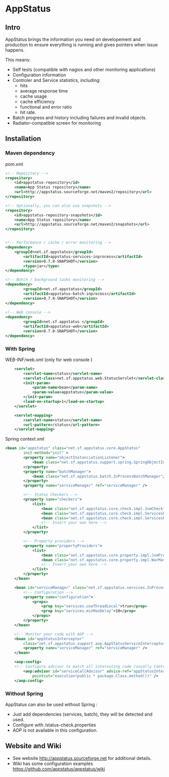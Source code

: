 AppStatus
=========
## Intro 

AppStatus brings the information you need on developement and production to ensure everything is running and gives pointers when issue happens. 

This means: 
* Self tests  (compatible with nagios and other monitoring applications)
* Configuration information
* Controler and Service statistics, including:
   * hits
   * average response time
   * cache usage
   * cache efficiency
   * functional and error ratio
   * hit rate. 
* Batch progress and history including failures and invalid objects. 
* Radiator-compatible screen for monitoring


## Installation 

### Maven dependency 

pom.xml
```xml
<!-- Repository -->
<repository>
	<id>appstatus-repository</id>
	<name>App Status repository</name>
	<url>http://appstatus.sourceforge.net/maven2/repository</url>
</repository>

<!-- Optionally, you can also use snapshots -->
<repository>
	<id>appstatus-repository-snapshots</id>
	<name>App Status repository</name>
	<url>http://appstatus.sourceforge.net/maven2/snapshots</url>
</repository>


<!-- Performance / cache / error monitoring -->
<dependency>
	<groupId>net.sf.appstatus</groupId>
    	<artifactId>appstatus-services-inprocess</artifactId>
    	<version>0.7.0-SNAPSHOT</version>
    	<type>jar</type>
</dependency>

<!-- Batch / background tasks monitoring -->
<dependency>
    	<groupId>net.sf.appstatus</groupId>
    	<artifactId>appstatus-batch-inprocess</artifactId>
    	<version>0.7.0-SNAPSHOT</version>
</dependency>
    
<!-- Web console -->    
<dependency>
    	<groupId>net.sf.appstatus </groupId>
    	<artifactId>appstatus-web</artifactId>
    	<version>0.7.0-SNAPSHOT</version>
</dependency>
``` 


### With Spring 



WEB-INF/web.xml  (only for web console )
```xml
	<servlet>
		<servlet-name>status</servlet-name>
		<servlet-class>net.sf.appstatus.web.StatusServlet</servlet-class>
		<init-param>
			<param-name>bean</param-name>
			<param-value>appstatus</param-value>
		</init-param>
		<load-on-startup>1</load-on-startup>
	</servlet>

	<servlet-mapping>
		<servlet-name>status</servlet-name>
		<url-pattern>/status</url-pattern>
	</servlet-mapping>
```

Spring context.xml
```xml
<bean id="appstatus" class="net.sf.appstatus.core.AppStatus"
		init-method="init" >
		<property name="objectInstanciationListener">
			<bean class="net.sf.appstatus.support.spring.SpringObjectInstantiationListener" />
		</property>
		<property name="batchManager">
			<bean class="net.sf.appstatus.batch.InProcessBatchManager"/>
		</property>
		<property name="serviceManager" ref="serviceManager" />

		<!-- Status Checkers -->
		<property name="checkers">
			<list>
				<bean class="net.sf.appstatus.core.check.impl.JvmCheck" />
				<bean class="net.sf.appstatus.core.check.impl.ServicesPerformanceCheck" />
				<bean class="net.sf.appstatus.core.check.impl.ServicesFailureCheck" />
				<!-- Insert your own here -->
			</list>
		</property>

		<!-- Property providers -->
		<property name="propertyProviders">
			<list>
				<bean class="net.sf.appstatus.core.property.impl.JvmPropertyProvider" />
				<bean class="net.sf.appstatus.core.property.impl.WarMavenVersionProvider" />
				<!-- Insert your own here -->
			</list>
		</property>
	</bean>

	<bean id="serviceManager" class="net.sf.appstatus.services.InProcessServiceManager">
		<!-- Configuration -->
		<property name="configuration">
			<props>
				<prop key="services.useThreadLocal">true</prop>
				<prop key="services.minMaxDelay">10</prop>
			</props>
		</property>
	</bean>

	<!-- Monitor your code with AOP -->
	<bean id="appStatusInterceptor"
		class="net.sf.appstatus.support.aop.AppStatusServiceInterceptor">
		<property name="serviceManager" ref="serviceManager" />
	</bean>

	<aop:config>
	<!-- Configure advisor to match all interesting code (usually Controlers, Services)-->
		<aop:advisor id="serviceCallAdvisor" advice-ref="appStatusInterceptor"
			pointcut="execution(public * package.Class.method())" />
	</aop:config>
```

### Without Spring 

AppStatus can also be used without Spring : 

* Just add dependencies (services, batch), they will be detected and used.
* Configure with /status-check.properties
* AOP is not available in this configuration.

## Website and Wiki


* See website http://appstatus.sourceforge.net for additional details. 
* Wiki has some configuration examples https://github.com/appstatus/appstatus/wiki
